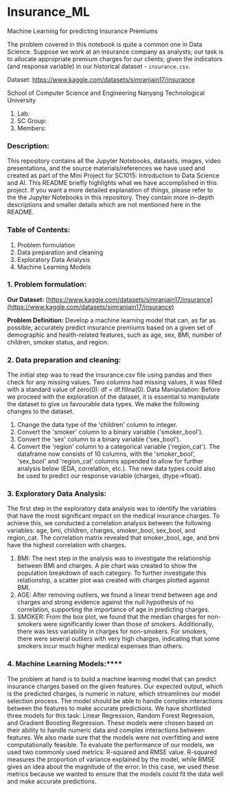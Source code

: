 # Insurance_ML
Machine Learning for predicting Insurance Premiums

The problem covered in this notebook is quite a common one in Data Science. Suppose we work at an insurance company as analysts; our task is to allocate appropriate premium charges for our clients; given the indicators (and response variable) in our historical dataset -  `insurance.csv`. 

Dataset: https://www.kaggle.com/datasets/simranjain17/insurance


School of Computer Science and Engineering Nanyang Technological University 
1. Lab: 
2. SC Group: 
3. Members:

### Description:
This repository contains all the Jupyter Notebooks, datasets, images, video presentations, and the source materials/references we have used and created as part of the Mini Project for SC1015: Introduction to Data Science and AI.
This README briefly highlights what we have accomplished in this project. If you want a more detailed explanation of things, please refer to the the Jupyter Notebooks in this repository. They contain more in-depth descriptions and smaller details which are not mentioned here in the README.

### Table of Contents:
1. Problem formulation
2. Data preparation and cleaning
3. Exploratory Data Analysis
4. Machine Learning Models

### 1. Problem formulation:
**Our Dataset:** [https://www.kaggle.com/datasets/simranjain17/insurance](https://www.kaggle.com/datasets/simranjain17/insurance)

**Problem Definition:** Develop a machine learning model that can, as far as possible, accurately predict insurance premiums based on a given set of demographic and health-related features, such as age, sex, BMI, number of children, smoker status, and region.

### 2. Data preparation and cleaning:
The initial step was to read the insurance.csv file using pandas and then check for any missing values. Two columns had missing values, it was filled with a standard value of zero(0): df = df.fillna(0).
Data Manipulation: Before we proceed with the exploration of the dataset, it is essential to manipulate the dataset to give us favourable data types. We make the following changes to the dataset.
1. Change the data type of the 'children' column to integer.
2. Convert the 'smoker' column to a binary variable ('smoker_bool').
3. Convert the 'sex' column to a binary variable ('sex_bool').
4. Convert the 'region' column to a categorical variable ('region_cat').
The dataframe now consists of 10 columns, with the 'smoker_bool', 'sex_bool' and 'region_cat' columns appended to allow for further analysis below (EDA, correlation, etc.). The new data types could also be used to predict our response variable (charges, dtype->float).

### 3. ****Exploratory Data Analysis:****
The first step in the exploratory data analysis was to identify the variables that have the most significant impact on the medical insurance charges. To achieve this, we conducted a correlation analysis between the following variables: age, bmi, children, charges, smoker_bool, sex_bool, and region_cat. The correlation matrix revealed that smoker_bool, age, and bmi have the highest correlation with charges.
1. BMI: The next step in the analysis was to investigate the relationship between BMI and charges. A pie chart was created to show the population breakdown of each category. To further investigate this relationship, a scatter plot was created with charges plotted against BMI.
2. AGE: After removing outliers, we found a linear trend between age and charges and strong evidence against the null hypothesis of no correlation, supporting the importance of age in predicting charges.
3. SMOKER: From the box plot, we found that the median charges for non-smokers were significantly lower than those of smokers. Additionally, there was less variability in charges for non-smokers. For smokers, there were several outliers with very high charges, indicating that some smokers incur much higher medical expenses than others.

### 4. Machine Learning Models:****
The problem at hand is to build a machine learning model that can predict insurance charges based on the given features. Our expected output, which is the predicted charges, is numeric in nature, which streamlines our model selection process. The model should be able to handle complex interactions between the features to make accurate predictions. We have shortlisted three models for this task: Linear Regression, Random Forest Regression, and Gradient Boosting Regression. These models were chosen based on their ability to handle numeric data and complex interactions between features. We also made sure that the models were not overfitting and were computationally feasible. To evaluate the performance of our models, we used two commonly used metrics: R-squared and RMSE value. R-squared measures the proportion of variance explained by the model, while RMSE gives an idea about the magnitude of the error. In this case, we used these metrics because we wanted to ensure that the models could fit the data well and make accurate predictions.
